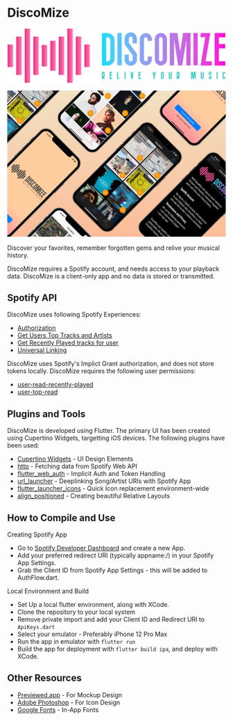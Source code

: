 # DiscoMize

![](assets/logos/Discomize-Color.png)

![](assets/banner/Banner.png)

Discover your favorites, remember forgotten gems and relive your musical history.

DiscoMize requires a Spotify account, and needs access to your playback data. DiscoMize is a client-only app and no data is stored or transmitted.

## Spotify API

DiscoMize uses following Spotify Experiences:

- [Authorization](https://developer.spotify.com/documentation/general/guides/authorization-guide/#implicit-grant-flow)
- [Get Users Top Tracks and Artists](https://developer.spotify.com/documentation/web-api/reference/personalization/get-users-top-artists-and-tracks/)
- [Get Recently Played tracks for user](https://developer.spotify.com/documentation/web-api/reference/player/get-recently-played/)
- [Universal Linking](https://developer.spotify.com/documentation/general/guides/content-linking-guide/)

DiscoMize uses Spotify's Implict Grant authorization, and does not store tokens locally. DiscoMize requires the following user permissions:

- [user-read-recently-played](https://developer.spotify.com/documentation/general/guides/scopes/#user-read-recently-played)
- [user-top-read](https://developer.spotify.com/documentation/general/guides/scopes/#user-top-read)

## Plugins and Tools

DiscoMize is developed using Flutter. The primary UI has been created using Cupertino Widgets, targetting iOS devices. The following plugins have been used:

- [Cupertino Widgets](https://flutter.dev/docs/development/ui/widgets/cupertino) - UI Design Elements
- [http](https://pub.dev/packages/http) - Fetching data from Spotify Web API
- [flutter_web_auth](https://pub.dev/packages/flutter_web_auth/example) - Implicit Auth and Token Handling
- [url_launcher](https://pub.dev/packages/url_launcher) - Deeplinking Song/Artist URIs with Spotify App
- [flutter_launcher_icons](https://pub.dev/packages/flutter_launcher_icons) - Quick Icon replacement environment-wide
- [align_positioned](https://pub.dev/packages/align_positioned) - Creating beautiful Relative Layouts

## How to Compile and Use

Creating Spotify App
- Go to [Spotify Developer Dashboard](https://developer.spotify.com/dashboard) and create a new App.
- Add your preferred redirect URI (typically appname:/) in your Spotify App Settings.
- Grab the Client ID from Spotify App Settings - this will be added to AuthFlow.dart.

Local Environment and Build
- Set Up a local flutter environment, along with XCode.
- Clone the repository to your local system
- Remove private import and add your Client ID and Redirect URI to `ApiKeys.dart`
- Select your emulator - Preferably iPhone 12 Pro Max
- Run the app in emulator with `flutter run`
- Build the app for deployment with `flutter build ipa`, and deploy with XCode.

## Other Resources

- [Previewed.app](https://previewed.app) - For Mockup Design
- [Adobe Photoshop](https://www.adobe.com/in/products/photoshop.html) - For Icon Design
- [Google Fonts](https://fonts.google.com) - In-App Fonts

